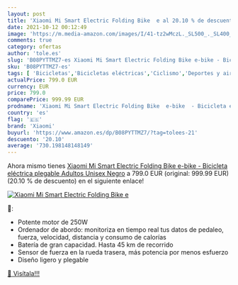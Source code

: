 ```yaml
---
layout: post
title: 'Xiaomi Mi Smart Electric Folding Bike  e al 20.10 % de descuento'
date: 2021-10-12 00:12:49
image: 'https://m.media-amazon.com/images/I/41-tz2wMczL._SL500_._SL400_.jpg'
comments: true
category: ofertas
author: 'tole.es'
slug: 'B08PYTTMZ7-es Xiaomi Mi Smart Electric Folding Bike e-bike - Bicicleta...'
sku: 'B08PYTTMZ7-es'
tags: [ 'Bicicletas','Bicicletas eléctricas','Ciclismo','Deportes y aire libre','Ropa y equipo para deportes','bicicleta','xiaomi', ]
actualPrice: 799.0 EUR
currency: EUR
price: 799.0
comparePrice: 999.99 EUR
prodname: 'Xiaomi Mi Smart Electric Folding Bike  e-bike  - Bicicleta eléctrica plegable  Adultos Unisex  Negro'
country: 'es'
flag: '🇪🇸'
brand: 'Xiaomi'
buyurl: 'https://www.amazon.es/dp/B08PYTTMZ7/?tag=tolees-21'
descuento: '20.10'
average: '730.198148148149'
---
```


Ahora mismo tienes [Xiaomi Mi Smart Electric Folding Bike  e-bike  - Bicicleta eléctrica plegable  Adultos Unisex  Negro](https://www.amazon.es/dp/B08PYTTMZ7/?tag=tolees-21) a 799.0 EUR (original: 999.99 EUR) (20.10 %  de descuento) en el siguiente enlace!

[![Xiaomi Mi Smart Electric Folding Bike  e](https://m.media-amazon.com/images/I/41-tz2wMczL._SL500_._SL400_.jpg)](https://www.amazon.es/dp/B08PYTTMZ7/?tag=tolees-21)

🔎:

- Potente motor de 250W
- Ordenador de abordo: monitoriza en tiempo real tus datos de pedaleo, fuerza, velocidad, distancia y consumo de calorías
- Batería de gran capacidad. Hasta 45 km de recorrido
- Sensor de fuerza en la rueda trasera, más potencia por menos esfuerzo
- Diseño ligero y plegable

[🛒 Visítala!!!](https://www.amazon.es/dp/B08PYTTMZ7/?tag=tolees-21)
